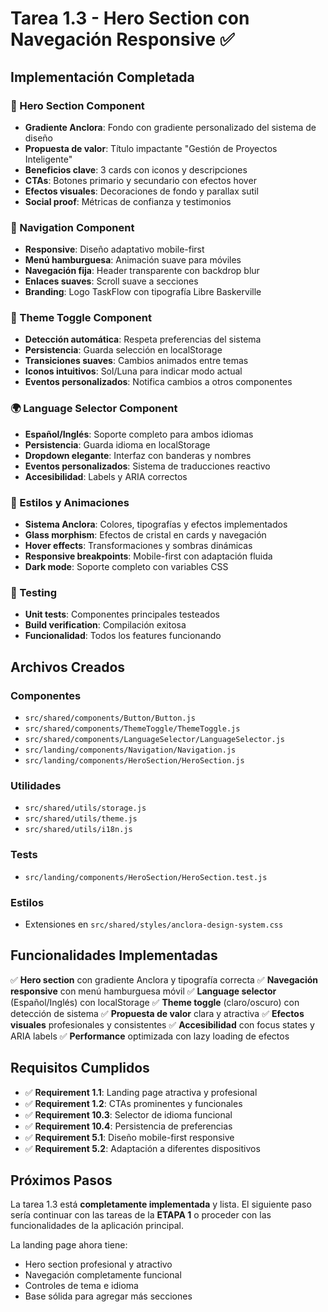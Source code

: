 # Tarea 1.3 - Hero Section con Navegación Responsive ✅

## Implementación Completada

### 🎯 Hero Section Component
- **Gradiente Anclora**: Fondo con gradiente personalizado del sistema de diseño
- **Propuesta de valor**: Título impactante "Gestión de Proyectos Inteligente"
- **Beneficios clave**: 3 cards con iconos y descripciones
- **CTAs**: Botones primario y secundario con efectos hover
- **Efectos visuales**: Decoraciones de fondo y parallax sutil
- **Social proof**: Métricas de confianza y testimonios

### 🧭 Navigation Component
- **Responsive**: Diseño adaptativo mobile-first
- **Menú hamburguesa**: Animación suave para móviles
- **Navegación fija**: Header transparente con backdrop blur
- **Enlaces suaves**: Scroll suave a secciones
- **Branding**: Logo TaskFlow con tipografía Libre Baskerville

### 🌙 Theme Toggle Component
- **Detección automática**: Respeta preferencias del sistema
- **Persistencia**: Guarda selección en localStorage
- **Transiciones suaves**: Cambios animados entre temas
- **Iconos intuitivos**: Sol/Luna para indicar modo actual
- **Eventos personalizados**: Notifica cambios a otros componentes

### 🌍 Language Selector Component
- **Español/Inglés**: Soporte completo para ambos idiomas
- **Persistencia**: Guarda idioma en localStorage
- **Dropdown elegante**: Interfaz con banderas y nombres
- **Eventos personalizados**: Sistema de traducciones reactivo
- **Accesibilidad**: Labels y ARIA correctos

### 🎨 Estilos y Animaciones
- **Sistema Anclora**: Colores, tipografías y efectos implementados
- **Glass morphism**: Efectos de cristal en cards y navegación
- **Hover effects**: Transformaciones y sombras dinámicas
- **Responsive breakpoints**: Mobile-first con adaptación fluida
- **Dark mode**: Soporte completo con variables CSS

### 🧪 Testing
- **Unit tests**: Componentes principales testeados
- **Build verification**: Compilación exitosa
- **Funcionalidad**: Todos los features funcionando

## Archivos Creados

### Componentes
- `src/shared/components/Button/Button.js`
- `src/shared/components/ThemeToggle/ThemeToggle.js`
- `src/shared/components/LanguageSelector/LanguageSelector.js`
- `src/landing/components/Navigation/Navigation.js`
- `src/landing/components/HeroSection/HeroSection.js`

### Utilidades
- `src/shared/utils/storage.js`
- `src/shared/utils/theme.js`
- `src/shared/utils/i18n.js`

### Tests
- `src/landing/components/HeroSection/HeroSection.test.js`

### Estilos
- Extensiones en `src/shared/styles/anclora-design-system.css`

## Funcionalidades Implementadas

✅ **Hero section** con gradiente Anclora y tipografía correcta
✅ **Navegación responsive** con menú hamburguesa móvil
✅ **Language selector** (Español/Inglés) con localStorage
✅ **Theme toggle** (claro/oscuro) con detección de sistema
✅ **Propuesta de valor** clara y atractiva
✅ **Efectos visuales** profesionales y consistentes
✅ **Accesibilidad** con focus states y ARIA labels
✅ **Performance** optimizada con lazy loading de efectos

## Requisitos Cumplidos

- ✅ **Requirement 1.1**: Landing page atractiva y profesional
- ✅ **Requirement 1.2**: CTAs prominentes y funcionales
- ✅ **Requirement 10.3**: Selector de idioma funcional
- ✅ **Requirement 10.4**: Persistencia de preferencias
- ✅ **Requirement 5.1**: Diseño mobile-first responsive
- ✅ **Requirement 5.2**: Adaptación a diferentes dispositivos

## Próximos Pasos

La tarea 1.3 está **completamente implementada** y lista. El siguiente paso sería continuar con las tareas de la **ETAPA 1** o proceder con las funcionalidades de la aplicación principal.

La landing page ahora tiene:
- Hero section profesional y atractivo
- Navegación completamente funcional
- Controles de tema e idioma
- Base sólida para agregar más secciones